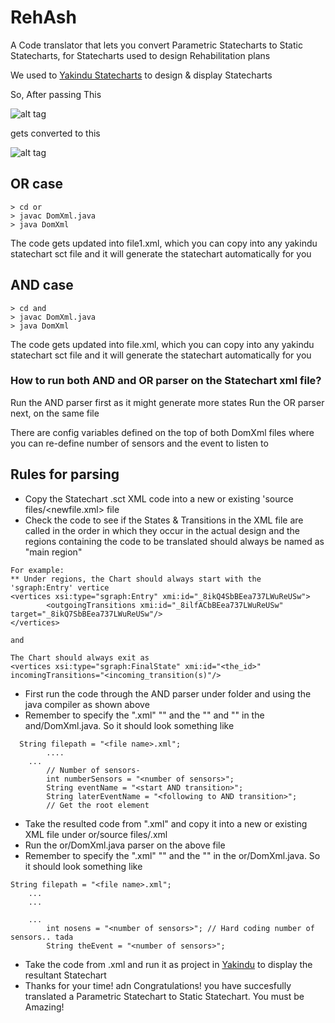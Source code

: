 # RehAsh
A Code translator that lets you convert Parametric Statecharts to Static Statecharts, for Statecharts used to design Rehabilitation plans

We used to [Yakindu Statecharts](https://github.com/Yakindu/statecharts) to design & display Statecharts

So, After passing 
This

![alt tag](https://raw.githubusercontent.com/username/projectname/branch/path/to/img.png)

gets converted to this 

![alt tag](https://raw.githubusercontent.com/username/projectname/branch/path/to/img.png)

## OR case

```
> cd or
> javac DomXml.java
> java DomXml
```
The code gets updated into file1.xml, which you can copy into any yakindu statechart sct file and it will generate the statechart automatically for you

## AND case


```
> cd and
> javac DomXml.java
> java DomXml
```
The code gets updated into file.xml, which you can copy into any yakindu statechart sct file and it will generate the statechart automatically for you


### How to run both AND and OR parser on the Statechart xml file?

Run the AND parser first as it might generate more states
Run the OR parser next, on the same file

There are config variables defined on the top of both DomXml files
where you can re-define number of sensors and the event to listen to

## Rules for parsing
* Copy the Statechart .sct XML code into a new or existing 'source files/<newfile.xml> file
* Check the code to see if the States & Transitions in the XML file are called in the order in which they occur in the actual design and the regions <regions xmi:id="<the_id>" name="main region"> containing the code to be translated should always be named as "main region"
```
For example:
** Under regions, the Chart should always start with the 'sgraph:Entry' vertice
<vertices xsi:type="sgraph:Entry" xmi:id="_8ikQ4SbBEea737LWuReUSw">
        <outgoingTransitions xmi:id="_8ilfACbBEea737LWuReUSw" target="_8ikQ7SbBEea737LWuReUSw"/>
</vertices>

and

The Chart should always exit as 
<vertices xsi:type="sgraph:FinalState" xmi:id="<the_id>" incomingTransitions="<incoming_transition(s)"/>
```
* First run the code through the AND parser under folder and using the java compiler as shown above
* Remember to specify the "<file name>.xml" "<number of sensors>" and the "<start AND transition>" and "<following to AND transition>" in the and/DomXml.java. So it should look something like
```
  String filepath = "<file name>.xml";
		....
    ...
		// Number of sensors- 
		int numberSensors = "<number of sensors>";
		String eventName = "<start AND transition>";
		String laterEventName = "<following to AND transition>";
		// Get the root element
```
* Take the resulted code from "<file name>.xml" and copy it into a new or existing XML file under or/source files/<file name>.xml
* Run the or/DomXml.java parser on the above file
* Remember to specify the "<file name>.xml" "<number of sensors>" and the "<OR transition name>" in the or/DomXml.java. So it should look something like
```
String filepath = "<file name>.xml";
	...
	...
	
	...
		int nosens = "<number of sensors>"; // Hard coding number of sensors.. tada
		String theEvent = "<number of sensors>";
```

* Take the code from <file name>.xml and run it as project in [Yakindu](https://github.com/Yakindu/statecharts) to display the resultant Statechart
* Thanks for your time! adn Congratulations! you have succesfully translated a Parametric Statechart to Static Statechart. You must be Amazing!
